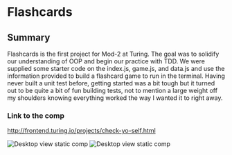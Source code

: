 # Flashcards

## Summary 
Flashcards is the first project for Mod-2 at Turing. The goal was to solidify our understanding of OOP and begin our practice with TDD. We were supplied some starter code on the index.js, game.js, and data.js and use the information provided to build a flashcard game to run in the terminal. Having never built a unit test before, getting started was a bit tough but it turned out to be quite a bit of fun building tests, not to mention a large weight off my shoulders knowing everything worked the way I wanted it to right away.

### Link to the comp
http://frontend.turing.io/projects/check-yo-self.html

![Desktop view static comp]()
![Desktop view static comp]()
